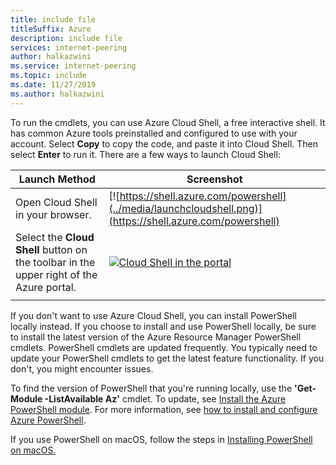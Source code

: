 ```yaml
---
title: include file
titleSuffix: Azure
description: include file
services: internet-peering
author: halkazwini
ms.service: internet-peering
ms.topic: include
ms.date: 11/27/2019
ms.author: halkazwini
---
```



To run the cmdlets, you can use Azure Cloud Shell, a free interactive shell. It has common Azure tools preinstalled and configured to use with your account. Select **Copy** to copy the code, and paste it into Cloud Shell. Then select **Enter** to run it. There are a few ways to launch Cloud Shell:


| Launch Method | Screenshot  |
|-----------------------------------------------|---|
| Open Cloud Shell in your browser. | [![https://shell.azure.com/powershell](../media/launchcloudshell.png)](https://shell.azure.com/powershell) |
| Select the **Cloud Shell** button on the toolbar in the upper right of the Azure portal. | [![Cloud Shell in the portal](../media/cloud-shell-menu.png)](https://portal.azure.com) |
|  |  |


If you don't want to use Azure Cloud Shell, you can install PowerShell locally instead. If you choose to install and use PowerShell locally, be sure to install the latest version of the Azure Resource Manager PowerShell cmdlets. PowerShell cmdlets are updated frequently. You typically need to update your PowerShell cmdlets to get the latest feature functionality. If you don't, you might encounter issues.

To find the version of PowerShell that you're running locally, use the **'Get-Module -ListAvailable Az'** cmdlet. To update, see [Install the Azure PowerShell module](/powershell/azure/azurerm/install-azurerm-ps). For more information, see [how to install and configure Azure PowerShell](/powershell/azure/azurerm/overview).

If you use PowerShell on macOS, follow the steps in [Installing PowerShell on macOS.](/powershell/scripting/install/installing-powershell-core-on-macos)